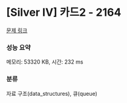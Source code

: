 # [Silver IV] 카드2 - 2164 

[문제 링크](https://www.acmicpc.net/problem/2164) 

### 성능 요약

메모리: 53320 KB, 시간: 232 ms

### 분류

자료 구조(data_structures), 큐(queue)

